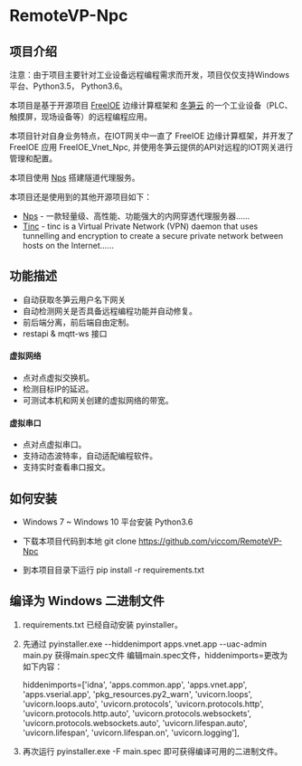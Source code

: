 # RemoteVP-Npc


## 项目介绍

注意：由于项目主要针对工业设备远程编程需求而开发，项目仅仅支持Windows平台、Python3.5， Python3.6。

本项目是基于开源项目 [FreeIOE](https://) 边缘计算框架和 [冬笋云](https://cloud.thingsroot.com) 的一个工业设备（PLC、触摸屏，现场设备等）的远程编程应用。

本项目针对自身业务特点，在IOT网关中一直了 FreeIOE 边缘计算框架，并开发了 FreeIOE 应用 FreeIOE_Vnet_Npc, 并使用冬笋云提供的API对远程的IOT网关进行管理和配置。

本项目使用 [Nps](https://github.com/ehang-io/nps) 搭建隧道代理服务。

本项目还是使用到的其他开源项目如下：

* [Nps](https://github.com/ehang-io/nps) - 一款轻量级、高性能、功能强大的内网穿透代理服务器……
* [Tinc](https://github.com/gsliepen/tinc) - tinc is a Virtual Private Network (VPN) daemon that uses tunnelling and encryption to create a secure private network between hosts on the Internet……

## 功能描述
* 自动获取冬笋云用户名下网关
* 自动检测网关是否具备远程编程功能并自动修复。
* 前后端分离，前后端自由定制。
* restapi & mqtt-ws 接口

#### 虚拟网络
* 点对点虚拟交换机。
* 检测目标IP的延迟。
* 可测试本机和网关创建的虚拟网络的带宽。

#### 虚拟串口
* 点对点虚拟串口。
* 支持动态波特率，自动适配编程软件。
* 支持实时查看串口报文。

## 如何安装

* Windows 7 ~ Windows 10 平台安装 Python3.6

* 下载本项目代码到本地 git clone https://github.com/viccom/RemoteVP-Npc

* 到本项目目录下运行 pip install -r requirements.txt

## 编译为 Windows 二进制文件

1. requirements.txt 已经自动安装 pyinstaller。

2. 先通过 pyinstaller.exe --hiddenimport apps.vnet.app --uac-admin main.py 获得main.spec文件
编辑main.spec文件，hiddenimports=更改为如下内容：

    hiddenimports=['idna', 'apps.common.app', 'apps.vnet.app', 'apps.vserial.app', 'pkg_resources.py2_warn', 'uvicorn.loops', 'uvicorn.loops.auto', 'uvicorn.protocols', 'uvicorn.protocols.http', 'uvicorn.protocols.http.auto', 'uvicorn.protocols.websockets', 'uvicorn.protocols.websockets.auto', 'uvicorn.lifespan.auto', 'uvicorn.lifespan', 'uvicorn.lifespan.on', 'uvicorn.logging'],

3. 再次运行 pyinstaller.exe -F main.spec 即可获得编译可用的二进制文件。
